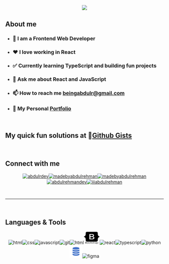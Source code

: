 <p align="center">
    <img src="https://readme-typing-svg.demolab.com/?font=Fira+Code&pause=500&color=FF416C&center=true&vCenter=true&width=435&lines=Frontend+Web+Developer;Always+learning+new+things&pause=1000&size=22" />
</p>

## About me

- ### 💼 I am a Frontend Web Developer
- ### ❤️ I love working in React
- ### ✅ Currently learning TypeScript and building fun projects
- ### 💬 Ask me about React and JavaScript
- ### 📫 How to reach me beingabdulr@gmail.com
- ### 🎯 My Personal [Portfolio](https://abdulrehmandev.github.io/)

<br>

## My quick fun solutions at 🔗[Github Gists](https://gist.github.com/abdulrehmandev)

<br>

## Connect with me

<p align="center"><a href="https://linkedin.com/in/abdulrdev" target="blank"><img align="center" src="https://raw.githubusercontent.com/rahuldkjain/github-profile-readme-generator/master/src/images/icons/Social/linked-in-alt.svg" alt="abdulrdev" height="30" width="40" /></a><a href="https://www.behance.net/madebyabdulrehman" target="blank"><img align="center" src="https://raw.githubusercontent.com/rahuldkjain/github-profile-readme-generator/master/src/images/icons/Social/behance.svg" alt="madebyabdulrehman" height="35" width="40" /></a><a href="https://dribbble.com/madebyabdulrehman" target="blank"><img align="center" src="https://raw.githubusercontent.com/rahuldkjain/github-profile-readme-generator/master/src/images/icons/Social/dribbble.svg" alt="madebyabdulrehman" height="32" width="40" /></a><a href="https://codepen.io/abdulrehmandev" target="blank"><img align="center" src="https://raw.githubusercontent.com/rahuldkjain/github-profile-readme-generator/master/src/images/icons/Social/codepen.svg" alt="abdulrehmandev" height="34" width="40" /></a><a href="https://twitter.com/iiiabdulrehman" target="blank"><img align="center" src="https://raw.githubusercontent.com/rahuldkjain/github-profile-readme-generator/master/src/images/icons/Social/twitter.svg" alt="iiiabdulrehman" height="35" width="40" /></a></p>

<br>

---

<br>

## Languages & Tools
<div align="center"><img height="40" width="50" alt="html" src="https://raw.githubusercontent.com/rahuldkjain/github-profile-readme-generator/master/src/images/icons/FrontendDevelopment/html.svg"><img height="40" width="50" alt="css" src="https://raw.githubusercontent.com/rahuldkjain/github-profile-readme-generator/master/src/images/icons/FrontendDevelopment/css.svg"><img height="40" width="50" alt="javascript" src="https://raw.githubusercontent.com/rahuldkjain/github-profile-readme-generator/master/src/images/icons/ProgrammingLanguages/javascript.svg"><img src="https://www.vectorlogo.zone/logos/git-scm/git-scm-icon.svg" alt="git" height="40" width="50"/><img height="40" width="50" alt="html" src="https://raw.githubusercontent.com/rahuldkjain/github-profile-readme-generator/master/src/images/icons/FrontendDevelopment/tailwind.svg"><img src="https://raw.githubusercontent.com/devicons/devicon/master/icons/bootstrap/bootstrap-plain-wordmark.svg" alt="bootstrap" height="40" width="50"/><img height="40" width="50" alt="react" src="https://raw.githubusercontent.com/rahuldkjain/github-profile-readme-generator/master/src/images/icons/FrontendDevelopment/reactjs.svg"><img height="40" width="50" alt="typescript" src="https://raw.githubusercontent.com/rahuldkjain/github-profile-readme-generator/master/src/images/icons/ProgrammingLanguages/typescript.svg"><img height="40" width="50" alt="python" src="https://raw.githubusercontent.com/rahuldkjain/github-profile-readme-generator/master/src/images/icons/ProgrammingLanguages/python.svg"><img height="40" width="40" alt="sql" src="https://raw.githubusercontent.com/github/explore/80688e429a7d4ef2fca1e82350fe8e3517d3494d/topics/sql/sql.png"><img src="https://www.vectorlogo.zone/logos/figma/figma-icon.svg" alt="figma" height="40" width="50"/></div>

